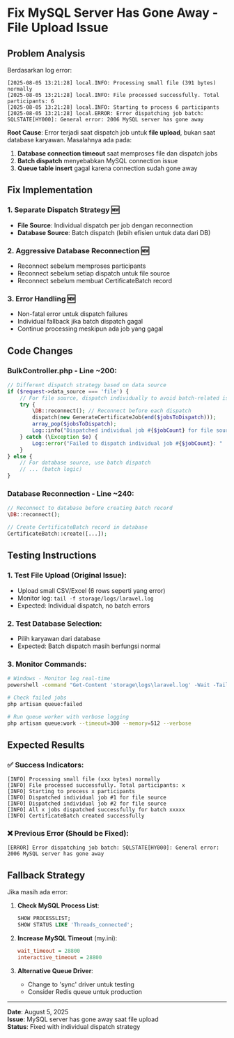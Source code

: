 # Fix MySQL Server Has Gone Away - File Upload Issue

## Problem Analysis
Berdasarkan log error:
```
[2025-08-05 13:21:28] local.INFO: Processing small file (391 bytes) normally  
[2025-08-05 13:21:28] local.INFO: File processed successfully. Total participants: 6  
[2025-08-05 13:21:28] local.INFO: Starting to process 6 participants  
[2025-08-05 13:21:28] local.ERROR: Error dispatching job batch: SQLSTATE[HY000]: General error: 2006 MySQL server has gone away
```

**Root Cause**: Error terjadi saat dispatch job untuk **file upload**, bukan saat database karyawan. Masalahnya ada pada:
1. **Database connection timeout** saat memproses file dan dispatch jobs
2. **Batch dispatch** menyebabkan MySQL connection issue
3. **Queue table insert** gagal karena connection sudah gone away

## Fix Implementation

### 1. **Separate Dispatch Strategy** 🆕
- **File Source**: Individual dispatch per job dengan reconnection
- **Database Source**: Batch dispatch (lebih efisien untuk data dari DB)

### 2. **Aggressive Database Reconnection** 🆕
- Reconnect sebelum memproses participants
- Reconnect sebelum setiap dispatch untuk file source
- Reconnect sebelum membuat CertificateBatch record

### 3. **Error Handling** 🆕
- Non-fatal error untuk dispatch failures
- Individual fallback jika batch dispatch gagal
- Continue processing meskipun ada job yang gagal

## Code Changes

### BulkController.php - Line ~200:
```php
// Different dispatch strategy based on data source
if ($request->data_source === 'file') {
    // For file source, dispatch individually to avoid batch-related issues
    try {
        \DB::reconnect(); // Reconnect before each dispatch
        dispatch(new GenerateCertificateJob(end($jobsToDispatch)));
        array_pop($jobsToDispatch);
        Log::info("Dispatched individual job #{$jobCount} for file source");
    } catch (\Exception $e) {
        Log::error("Failed to dispatch individual job #{$jobCount}: " . $e->getMessage());
    }
} else {
    // For database source, use batch dispatch
    // ... (batch logic)
}
```

### Database Reconnection - Line ~240:
```php
// Reconnect to database before creating batch record
\DB::reconnect();

// Create CertificateBatch record in database
CertificateBatch::create([...]);
```

## Testing Instructions

### 1. **Test File Upload** (Original Issue):
- Upload small CSV/Excel (6 rows seperti yang error)
- Monitor log: `tail -f storage/logs/laravel.log`
- Expected: Individual dispatch, no batch errors

### 2. **Test Database Selection**:
- Pilih karyawan dari database
- Expected: Batch dispatch masih berfungsi normal

### 3. **Monitor Commands**:
```bash
# Windows - Monitor log real-time
powershell -command "Get-Content 'storage\logs\laravel.log' -Wait -Tail 20"

# Check failed jobs
php artisan queue:failed

# Run queue worker with verbose logging
php artisan queue:work --timeout=300 --memory=512 --verbose
```

## Expected Results

### ✅ Success Indicators:
```
[INFO] Processing small file (xxx bytes) normally
[INFO] File processed successfully. Total participants: x
[INFO] Starting to process x participants  
[INFO] Dispatched individual job #1 for file source
[INFO] Dispatched individual job #2 for file source
[INFO] All x jobs dispatched successfully for batch xxxxx
[INFO] CertificateBatch created successfully
```

### ❌ Previous Error (Should be Fixed):
```
[ERROR] Error dispatching job batch: SQLSTATE[HY000]: General error: 2006 MySQL server has gone away
```

## Fallback Strategy

Jika masih ada error:

1. **Check MySQL Process List**:
   ```sql
   SHOW PROCESSLIST;
   SHOW STATUS LIKE 'Threads_connected';
   ```

2. **Increase MySQL Timeout** (my.ini):
   ```ini
   wait_timeout = 28800
   interactive_timeout = 28800
   ```

3. **Alternative Queue Driver**:
   - Change to 'sync' driver untuk testing
   - Consider Redis queue untuk production

---
**Date**: August 5, 2025  
**Issue**: MySQL server has gone away saat file upload  
**Status**: Fixed with individual dispatch strategy
